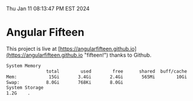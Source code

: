 Thu Jan 11 08:13:47 PM EST 2024

# Angular Fifteen


This project is live at [https://angularfifteen.github.io](https://angularfifteen.github.io "fifteen!") thanks to Github.

```bash
System Memory
               total        used        free      shared  buff/cache   available
Mem:            15Gi       3.4Gi       2.4Gi       565Mi        10Gi        11Gi
Swap:          8.0Gi       768Ki       8.0Gi
System Storage
1.2G	.
